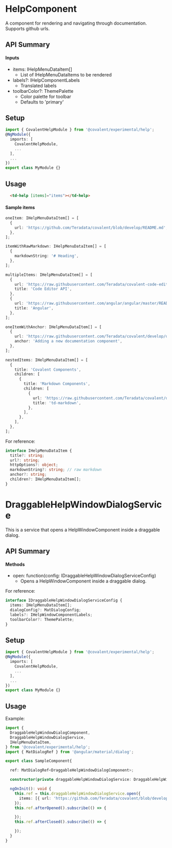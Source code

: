 # HelpComponent

A component for rendering and navigating through documentation. Supports github urls.

## API Summary

#### Inputs
+ items: IHelpMenuDataItem[]
  + List of IHelpMenuDataItems to be rendered
+ labels?: IHelpComponentLabels
  + Translated labels
+ toolbarColor?: ThemePalette
  + Color palette for toolbar
  + Defaults to 'primary'

## Setup

```typescript
import { CovalentHelpModule } from '@covalent/experimental/help';
@NgModule({
  imports: [
    CovalentHelpModule,
    ...
  ],
  ...
})
export class MyModule {}
```

## Usage

```html
  <td-help [items]="items"></td-help>

```

#### Sample items

```typescript
oneItem: IHelpMenuDataItem[] = [
  {
    url: 'https://github.com/Teradata/covalent/blob/develop/README.md',
  },
];

itemWithRawMarkdown: IHelpMenuDataItem[] = [
  {
    markdownString: '# Heading',
  },
];

multipleItems: IHelpMenuDataItem[] = [
  {
    url: 'https://raw.githubusercontent.com/Teradata/covalent-code-editor/master/docs/API.md',
    title: 'Code Editor API',
  },
  {
    url: 'https://raw.githubusercontent.com/angular/angular/master/README.md',
    title: 'Angular',
  },
];

oneItemWithAnchor: IHelpMenuDataItem[] = [
  {
    url: 'https://raw.githubusercontent.com/Teradata/covalent/develop/docs/DEVELOPER_GUIDE.md',
    anchor: 'Adding a new documentation component',
  },
];

nestedItems: IHelpMenuDataItem[] = [
  {
    title: 'Covalent Components',
    children: [
      {
        title: 'Markdown Components',
        children: [
          {
            url: 'https://raw.githubusercontent.com/Teradata/covalent/develop/src/platform/core/loading/README.md',
            title: 'td-markdown',
          },
        ],
      },
    ],
  },
];

```

For reference:
```typescript
interface IHelpMenuDataItem {
  title?: string;
  url?: string;
  httpOptions?: object;
  markdownString?: string; // raw markdown
  anchor?: string;
  children?: IHelpMenuDataItem[];
}
```

# DraggableHelpWindowDialogService

This is a service that opens a HelpWindowComponent inside a draggable dialog.

## API Summary

#### Methods

+ open: function(config: IDraggableHelpWindowDialogServiceConfig)
  + Opens a HelpWindowComponent inside a draggable dialog.

For reference:
```typescript
interface IDraggableHelpWindowDialogServiceConfig {
  items: IHelpMenuDataItem[];
  dialogConfig?: MatDialogConfig;
  labels?: IHelpWindowComponentLabels;
  toolbarColor?: ThemePalette;
}
```

## Setup

```typescript
import { CovalentHelpModule } from '@covalent/experimental/help';
@NgModule({
  imports: [
    CovalentHelpModule,
    ...
  ],
  ...
})
export class MyModule {}
```


## Usage

Example:

```typescript
import {
  DraggableHelpWindowDialogComponent,
  DraggableHelpWindowDialogService,
  IHelpMenuDataItem,
} from '@covalent/experimental/help';
import { MatDialogRef } from '@angular/material/dialog';

export class SampleComponent{

  ref: MatDialogRef<DraggableHelpWindowDialogComponent>;

  constructor(private draggableHelpWindowDialogService: DraggableHelpWindowDialogService) {}

  ngOnInit(): void {
    this.ref = this.draggableHelpWindowDialogService.open({
      items: [{ url: 'https://github.com/Teradata/covalent/blob/develop/README.md' }]
    });
    this.ref.afterOpened().subscribe(() => {

    });
    this.ref.afterClosed().subscribe(() => {

    });
  }
}
```
